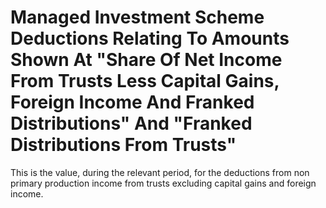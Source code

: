 # Managed Investment Scheme Deductions Relating To Amounts Shown At "Share Of Net Income From Trusts Less Capital Gains, Foreign Income And Franked Distributions" And "Franked Distributions From Trusts"
This is the value, during the relevant period, for the deductions from non primary production income from trusts excluding capital gains and foreign income.